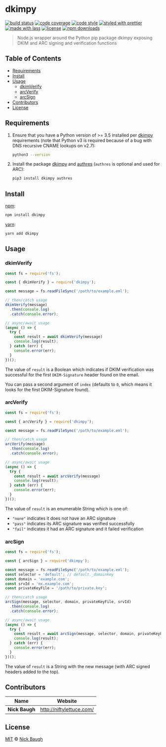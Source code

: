 # dkimpy

[![build status](https://img.shields.io/travis/com/forwardemail/dkimpy.svg)](https://travis-ci.com/forwardemail/dkimpy)
[![code coverage](https://img.shields.io/codecov/c/github/forwardemail/dkimpy.svg)](https://codecov.io/gh/forwardemail/dkimpy)
[![code style](https://img.shields.io/badge/code_style-XO-5ed9c7.svg)](https://github.com/sindresorhus/xo)
[![styled with prettier](https://img.shields.io/badge/styled_with-prettier-ff69b4.svg)](https://github.com/prettier/prettier)
[![made with lass](https://img.shields.io/badge/made_with-lass-95CC28.svg)](https://lass.js.org)
[![license](https://img.shields.io/github/license/forwardemail/dkimpy.svg)](LICENSE)
[![npm downloads](https://img.shields.io/npm/dt/dkimpy.svg)](https://npm.im/dkimpy)

> Node.js wrapper around the Python pip package dkimpy exposing DKIM and ARC signing and verification functions


## Table of Contents

* [Requirements](#requirements)
* [Install](#install)
* [Usage](#usage)
  * [dkimVerify](#dkimverify)
  * [arcVerify](#arcverify)
  * [arcSign](#arcsign)
* [Contributors](#contributors)
* [License](#license)


## Requirements

1. Ensure that you have a Python version of >= 3.5 installed per [dkimpy][] requirements (note that Python v3 is required because of a bug with DNS recursive CNAME lookups on v2.7):

   ```sh
   python3 --version
   ```

2. Install the package [dkimpy][] and [authres][] (`authres` is optional and used for ARC):

   ```sh
   pip3 install dkimpy authres
   ```


## Install

[npm][]:

```sh
npm install dkimpy
```

[yarn][]:

```sh
yarn add dkimpy
```


## Usage

### dkimVerify

```js
const fs = require('fs');

const { dkimVerify } = require('dkimpy');

const message = fs.readFileSync('/path/to/example.eml');

// then/catch usage
dkimVerify(message)
  .then(console.log)
  .catch(console.error);

// async/await usage
(async () => {
  try {
    const result = await dkimVerify(message)
    console.log(result);
  } catch (err) {
    console.error(err);
  }
})();
```

The value of `result` is a Boolean which indicates if DKIM verification was successful for the first `DKIM-Signature` header found on the email.

You can pass a second argument of `index` (defaults to `0`, which means it looks for the first DKIM-Signature found).

### arcVerify

```js
const fs = require('fs');

const { arcVerify } = require('dkimpy');

const message = fs.readFileSync('/path/to/example.eml');

// then/catch usage
arcVerify(message)
  .then(console.log)
  .catch(console.error);

// async/await usage
(async () => {
  try {
    const result = await arcVerify(message)
    console.log(result);
  } catch (err) {
    console.error(err);
  }
})();
```

The value of `result` is an enumerable String which is one of:

* `"none"` indicates it does not have an ARC signature
* `"pass"` indicates its ARC signature was verified successfully
* `"fail"` indicates it had an ARC signature and it failed verification

### arcSign

```js
const fs = require('fs');

const { arcSign } = require('dkimpy');

const message = fs.readFileSync('/path/to/example.eml');
const selector = 'default'; // default._domainkey
const domain = 'example.com';
const srvId = 'mx.example.com';
const privateKeyFile = '/path/to/private.key';

// then/catch usage
arcSign(message, selector, domain, privateKeyFile, srvId)
  .then(console.log)
  .catch(console.error);

// async/await usage
(async () => {
  try {
    const result = await arcSign(message, selector, domain, privateKeyFile, srvId)
    console.log(result);
  } catch (err) {
    console.error(err);
  }
})();
```

The value of `result` is a String with the new message (with ARC signed headers added to the top).


## Contributors

| Name           | Website                    |
| -------------- | -------------------------- |
| **Nick Baugh** | <http://niftylettuce.com/> |


## License

[MIT](LICENSE) © [Nick Baugh](http://niftylettuce.com/)


## 

[npm]: https://www.npmjs.com/

[yarn]: https://yarnpkg.com/

[dkimpy]: https://pypi.org/project/dkimpy/

[authres]: https://pypi.org/project/authres/
